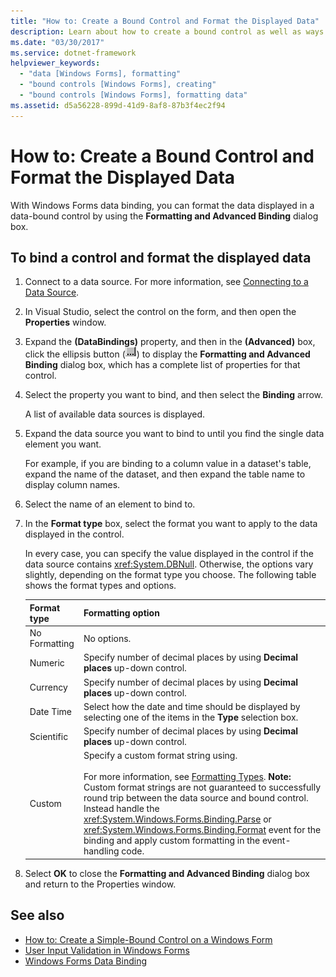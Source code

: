 ```yaml
---
title: "How to: Create a Bound Control and Format the Displayed Data"
description: Learn about how to create a bound control as well as ways to format the displayed data with Windows Forms data binding.
ms.date: "03/30/2017"
ms.service: dotnet-framework
helpviewer_keywords:
  - "data [Windows Forms], formatting"
  - "bound controls [Windows Forms], creating"
  - "bound controls [Windows Forms], formatting data"
ms.assetid: d5a56228-899d-41d9-8af8-87b3f4ec2f94
---
```

# How to: Create a Bound Control and Format the Displayed Data

With Windows Forms data binding, you can format the data displayed in a data-bound control by using the **Formatting and Advanced Binding** dialog box.

## To bind a control and format the displayed data

1. Connect to a data source. For more information, see [Connecting to a Data Source](/dotnet/framework/data/adonet/connecting-to-a-data-source).

2. In Visual Studio, select the control on the form, and then open the **Properties** window.

3. Expand the **(DataBindings)** property, and then in the **(Advanced)** box, click the ellipsis button (![The Ellipsis button (...) in the Properties window of Visual Studio](./media/how-to-create-a-bound-control-and-format-the-displayed-data/visual-studio-ellipsis-button.png)) to display the **Formatting and Advanced Binding** dialog box, which has a complete list of properties for that control.

4. Select the property you want to bind, and then select the **Binding** arrow.

     A list of available data sources is displayed.

5. Expand the data source you want to bind to until you find the single data element you want.

     For example, if you are binding to a column value in a dataset's table, expand the name of the dataset, and then expand the table name to display column names.

6. Select the name of an element to bind to.

7. In the **Format type** box, select the format you want to apply to the data displayed in the control.

     In every case, you can specify the value displayed in the control if the data source contains <xref:System.DBNull>. Otherwise, the options vary slightly, depending on the format type you choose. The following table shows the format types and options.

    |Format type|Formatting option|
    |-----------------|-----------------------|
    |No Formatting|No options.|
    |Numeric|Specify number of decimal places by using **Decimal places** up-down control.|
    |Currency|Specify number of decimal places by using **Decimal places** up-down control.|
    |Date Time|Select how the date and time should be displayed by selecting one of the items in the **Type** selection box.|
    |Scientific|Specify number of decimal places by using **Decimal places** up-down control.|
    |Custom|Specify a custom format string using.<br /><br /> For more information, see [Formatting Types](/dotnet/standard/base-types/formatting-types). **Note:**  Custom format strings are not guaranteed to successfully round trip between the data source and bound control. Instead handle the <xref:System.Windows.Forms.Binding.Parse> or <xref:System.Windows.Forms.Binding.Format> event for the binding and apply custom formatting in the event-handling code.|

8. Select **OK** to close the **Formatting and Advanced Binding** dialog box and return to the Properties window.

## See also

- [How to: Create a Simple-Bound Control on a Windows Form](how-to-create-a-simple-bound-control-on-a-windows-form.md)
- [User Input Validation in Windows Forms](user-input-validation-in-windows-forms.md)
- [Windows Forms Data Binding](windows-forms-data-binding.md)
